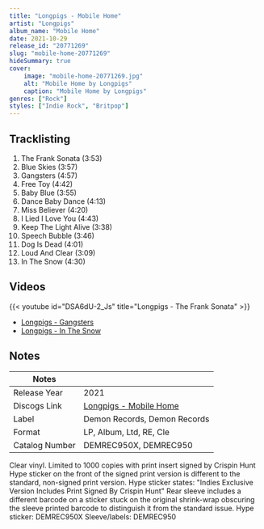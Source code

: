 ```yaml
---
title: "Longpigs - Mobile Home"
artist: "Longpigs"
album_name: "Mobile Home"
date: 2021-10-29
release_id: "20771269"
slug: "mobile-home-20771269"
hideSummary: true
cover:
    image: "mobile-home-20771269.jpg"
    alt: "Mobile Home by Longpigs"
    caption: "Mobile Home by Longpigs"
genres: ["Rock"]
styles: ["Indie Rock", "Britpop"]
---
```

## Tracklisting
1. The Frank Sonata (3:53)
2. Blue Skies (3:57)
3. Gangsters  (4:57)
4. Free Toy (4:42)
5. Baby Blue (3:55)
6. Dance Baby Dance (4:13)
7. Miss Believer (4:20)
8. I Lied I Love You  (4:43)
9. Keep The Light Alive (3:38)
10. Speech Bubble (3:46)
11. Dog Is Dead  (4:01)
12. Loud And Clear  (3:09)
13. In The Snow  (4:30)

## Videos
{{< youtube id="DSA6dU-2_Js" title="Longpigs - The Frank Sonata" >}}
- [Longpigs - Gangsters](https://www.youtube.com/watch?v=OGtxL0mG8bg)
- [Longpigs - In The Snow](https://www.youtube.com/watch?v=MZvNrbZYtac)

## Notes
| Notes          |             |
| ---------------| ----------- |
| Release Year   | 2021 |
| Discogs Link   | [Longpigs - Mobile Home](https://www.discogs.com/release/20771269-Longpigs-Mobile-Home) |
| Label          | Demon Records, Demon Records |
| Format         | LP, Album, Ltd, RE, Cle |
| Catalog Number | DEMREC950X, DEMREC950 |

Clear vinyl. Limited to 1000 copies with print insert signed by Crispin Hunt  Hype sticker on the front of the signed print version is different to the standard, non-signed print version.   Hype sticker states: "Indies Exclusive Version Includes Print Signed By Crispin Hunt"  Rear sleeve includes a different barcode on a sticker stuck on the original shrink-wrap obscuring the sleeve printed barcode to distinguish it from the standard issue.  Hype sticker: DEMREC950X Sleeve/labels: DEMREC950
